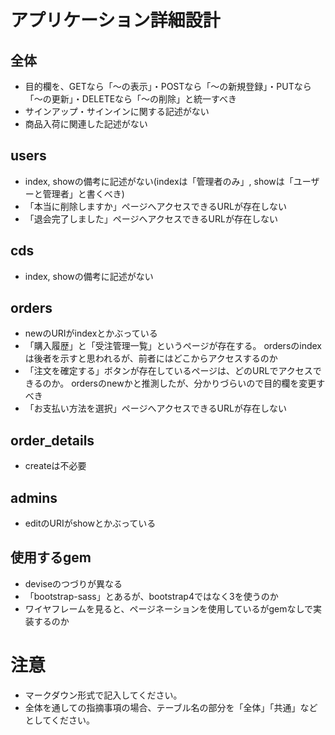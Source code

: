 # アプリケーション詳細設計
## 全体
- 目的欄を、GETなら「～の表示」・POSTなら「～の新規登録」・PUTなら「～の更新」・DELETEなら「～の削除」と統一すべき
- サインアップ・サインインに関する記述がない
- 商品入荷に関連した記述がない

## users
- index, showの備考に記述がない(indexは「管理者のみ」, showは「ユーザーと管理者」と書くべき)
- 「本当に削除しますか」ページへアクセスできるURLが存在しない
- 「退会完了しました」ページへアクセスできるURLが存在しない
## cds
- index, showの備考に記述がない
## orders
- newのURIがindexとかぶっている
- 「購入履歴」と「受注管理一覧」というページが存在する。
  ordersのindexは後者を示すと思われるが、前者にはどこからアクセスするのか
- 「注文を確定する」ボタンが存在しているページは、どのURLでアクセスできるのか。
  ordersのnewかと推測したが、分かりづらいので目的欄を変更すべき
- 「お支払い方法を選択」ページへアクセスできるURLが存在しない

## order_details
- createは不必要

## admins
- editのURIがshowとかぶっている

## 使用するgem
- deviseのつづりが異なる
- 「bootstrap-sass」とあるが、bootstrap4ではなく3を使うのか
- ワイヤフレームを見ると、ページネーションを使用しているがgemなしで実装するのか

# 注意
* マークダウン形式で記入してください。
* 全体を通しての指摘事項の場合、テーブル名の部分を「全体」「共通」などとしてください。
